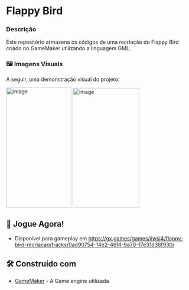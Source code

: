 # Flappy Bird
### Descrição
Este repositório armazena os códigos de uma recriação do Flappy Bird criado no GameMaker utilizando a linguagem GML.

### 🖼️ Imagens Visuais
A seguir, uma demonstração visual do projeto:

<img width="176" height="325" alt="image" src="https://github.com/user-attachments/assets/63a079d1-1ec6-4363-af90-6d4355c842b7" />
<img width="180" height="324" alt="image" src="https://github.com/user-attachments/assets/a2d2488f-fac8-4c60-95fe-97a17d80aa04" />




## 👀 Jogue Agora!

* Disponível para gameplay em https://gx.games/games/iiwsj4/flappy-bird-recriacao/tracks/0ad90754-14e2-46f4-9a70-17e31d36f930/

## 🛠️ Construído com

* [GameMaker](https://gamemaker.io/pt-BR) - A Game engine utilizada
